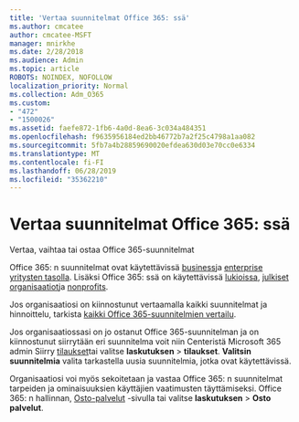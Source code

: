 ```yaml
---
title: 'Vertaa suunnitelmat Office 365: ssä'
ms.author: cmcatee
author: cmcatee-MSFT
manager: mnirkhe
ms.date: 2/28/2018
ms.audience: Admin
ms.topic: article
ROBOTS: NOINDEX, NOFOLLOW
localization_priority: Normal
ms.collection: Adm_O365
ms.custom:
- "472"
- "1500026"
ms.assetid: faefe872-1fb6-4a0d-8ea6-3c034a484351
ms.openlocfilehash: f9635956184ed2bb46772b7a2f25c4798a1aa082
ms.sourcegitcommit: 5fb7a4b28859690020efdea630d03e70cc0e6334
ms.translationtype: MT
ms.contentlocale: fi-FI
ms.lasthandoff: 06/28/2019
ms.locfileid: "35362210"
---
```

# <a name="compare-office-365-plans"></a>Vertaa suunnitelmat Office 365: ssä

Vertaa, vaihtaa tai ostaa Office 365-suunnitelmat
  
Office 365: n suunnitelmat ovat käytettävissä [business](https://products.office.com/compare-all-microsoft-office-products?tab=2)ja [enterprise yritysten tasolla](https://products.office.com/business/compare-more-office-365-for-business-plans). Lisäksi Office 365: ssä on käytettävissä [lukioissa](https://products.office.com/academic/compare-office-365-education-plans), [julkiset organisaatiot](https://products.office.com/government/compare-office-365-government-plans)ja [nonprofits](https://products.office.com/nonprofit/office-365-nonprofit-plans-and-pricing?tab=1).
  
Jos organisaatiosi on kiinnostunut vertaamalla kaikki suunnitelmat ja hinnoittelu, tarkista [kaikki Office 365-suunnitelmien vertailu](https://products.office.com/business/compare-more-office-365-for-business-plans).
  
Jos organisaatiossasi on jo ostanut Office 365-suunnitelman ja on kiinnostunut siirrytään eri suunnitelma voit niin Centeristä Microsoft 365 admin Siirry [tilaukset](https://go.microsoft.com/fwlink/p/?linkid=842054)tai valitse **laskutuksen** \> **tilaukset**. **Valitsin suunnitelmia** valita tarkastella uusia suunnitelmia, jotka ovat käytettävissä.
  
Organisaatiosi voi myös sekoitetaan ja vastaa Office 365: n suunnitelmat tarpeiden ja ominaisuuksien käyttäjien vaatimusten täyttämiseksi. Office 365: n hallinnan, [Osto-palvelut](https://go.microsoft.com/fwlink/p/?linkid=868433) -sivulla tai valitse **laskutuksen** \> **Osto palvelut**.
  